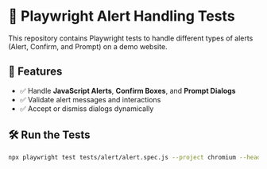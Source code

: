 # 🚀 Playwright Alert Handling Tests

This repository contains Playwright tests to handle different types of alerts (Alert, Confirm, and Prompt) on a demo website.

## 📌 Features

- ✅ Handle **JavaScript Alerts**, **Confirm Boxes**, and **Prompt Dialogs**
- ✅ Validate alert messages and interactions
- ✅ Accept or dismiss dialogs dynamically

## 🛠 Run the Tests

```sh
npx playwright test tests/alert/alert.spec.js --project chromium --headed
```
